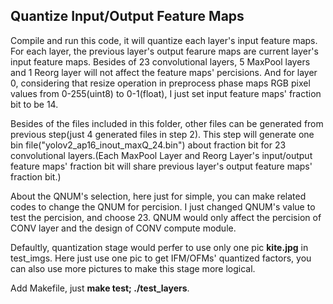 ## Quantize Input/Output Feature Maps
Compile and run this code, it will quantize each layer's input feature maps. For each layer, the previous layer's output fearure maps are current layer's input feature maps. Besides of 23 convolutional layers, 5 MaxPool layers and 1 Reorg layer will not affect the feature maps' percisions. And for layer 0, considering that resize operation in preprocess phase maps RGB pixel values from 0-255(uint8) to 0-1(float), I just set input feature maps' fraction bit to be 14.

Besides of the files included in this folder, other files can be generated from previous step(just 4 generated files in step 2). This step will generate one bin file("yolov2_ap16_inout_maxQ_24.bin") about fraction bit for 23 convolutional layers.(Each MaxPool Layer and Reorg Layer's input/output feature maps' fraction bit will share previous layer's output feature maps' fraction bit.)

About the QNUM's selection, here just for simple, you can make related codes to change the QNUM for percision. I just changed QNUM's value to test the percision, and choose 23. QNUM would only affect the percision of CONV layer and the design of CONV compute module.

Defaultly, quantization stage would perfer to use only one pic __kite.jpg__ in test_imgs. Here just use one pic to get IFM/OFMs' quantized factors, you can also use more pictures to make this stage more logical.

Add Makefile, just __make test; ./test_layers__.
